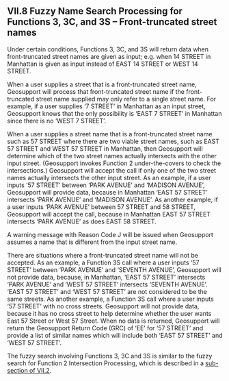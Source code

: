 <h2>VII.8 Fuzzy Name Search Processing for Functions 3, 3C, and 3S – Front-truncated street names</h2>

Under certain conditions, Functions 3, 3C, and 3S will return data when front-truncated street names are given as input; e.g. when 14 STREET in Manhattan is given as input instead of EAST 14 STREET or WEST 14 STREET.

When a user supplies a street that is a front-truncated street name, Geosupport will process that front-truncated street name if the front-truncated street name supplied may only refer to a single street name.  For example, if a user supplies ‘7 STREET’ in Manhattan as an input street, Geosupport knows that the only possibility is ‘EAST 7 STREET’ in Manhattan since there is no ‘WEST 7 STREET’.

When a user supplies a street name that is a front-truncated street name such as 57 STREET where there are two viable street names, such as EAST 57 STREET and WEST 57 STREET in Manhattan, then Geosupport will determine which of the two street names actually intersects with the other input street.  (Geosupport invokes Function 2 under-the-covers to check the intersections.)  Geosupport will accept the call if only one of the two street names actually intersects the other input street.  As an example, if a user inputs ’57 STREET’ between ‘PARK AVENUE’ and ‘MADISON AVENUE’, Geosupport will provide data, because in Manhattan ‘EAST 57 STREET’ intersects ‘PARK AVENUE’ and ‘MADISON AVENUE’.  As another example, if a user inputs ‘PARK AVENUE’ between 57 STREET and 58 STREET, Geosupport will accept the call, because in Manhattan EAST 57 STREET intersects ‘PARK AVENUE’ as does EAST 58 STREET.

A warning message with Reason Code J will be issued when Geosupport assumes a name that is different from the input street name.

There are situations where a front-truncated street name will not be accepted.   As an example, a Function 3S call where a user inputs ‘57 STREET’ between ‘PARK AVENUE’ and ‘SEVENTH AVENUE’, Geosupport will not provide data, because, in Manhattan, ‘EAST 57 STREET’ intersects ‘PARK AVENUE’ and ‘WEST 57 STREET’ intersects ‘SEVENTH AVENUE’.    ‘EAST 57 STREET’ and ‘WEST 57 STREET’ are not considered to be the same streets.  As another example, a Function 3S call where a user inputs ‘57 STREET’ with no cross streets.  Geosupport will not provide data, because it has no cross street to help determine whether the user wants East 57 Street or West 57 Street.  When no data is returned, Geosupport will return the Geosupport Return Code (GRC) of ‘EE’ for ‘57 STREET’ and provide a list of similar names which will include both ‘EAST 57 STREET’ and ‘WEST 57 STREET’.

The fuzzy search involving Functions 3, 3C and 3S is similar to the fuzzy search for Function 2 Intersection Processing, which is described in a [sub-section of VII.2](/chapters/chapterVII/section02/).

